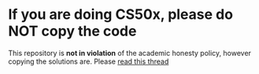 # If you are doing CS50x, please do **NOT** copy the code
This repository is **not in violation** of the academic honesty policy, however copying the solutions are. Please [read this thread](https://www.reddit.com/r/cs50/comments/b25gq1/so_is_it_okay_to_post_all_the_solutions_for_cs50/)

